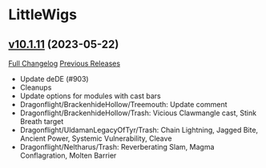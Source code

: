 # LittleWigs

## [v10.1.11](https://github.com/BigWigsMods/LittleWigs/tree/v10.1.11) (2023-05-22)
[Full Changelog](https://github.com/BigWigsMods/LittleWigs/compare/v10.1.10...v10.1.11) [Previous Releases](https://github.com/BigWigsMods/LittleWigs/releases)

- Update deDE (#903)  
- Cleanups  
- Update options for modules with cast bars  
- Dragonflight/BrackenhideHollow/Treemouth: Update comment  
- Dragonflight/BrackenhideHollow/Trash: Vicious Clawmangle cast, Stink Breath target  
- Dragonflight/UldamanLegacyOfTyr/Trash: Chain Lightning, Jagged Bite, Ancient Power, Systemic Vulnerability, Cleave  
- Dragonflight/Neltharus/Trash: Reverberating Slam, Magma Conflagration, Molten Barrier  

